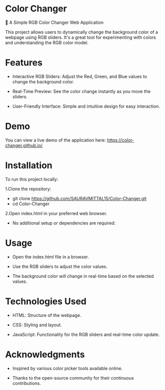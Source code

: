 # Color Changer

🎨 A Simple RGB Color Changer Web Application

This project allows users to dynamically change the background color of a webpage using RGB sliders. It's a great tool for experimenting with colors and understanding the RGB color model.

# Features

* Interactive RGB Sliders: Adjust the Red, Green, and Blue values to change the background color.

* Real-Time Preview: See the color change instantly as you move the sliders.

* User-Friendly Interface: Simple and intuitive design for easy interaction.

# Demo
You can view a live demo of the application here: https://color-changer.github.io/

# Installation

To run this project locally:

1.Clone the repository:

* git clone https://github.com/SAURAVMITTAL15/Color-Changer.git
* cd Color-Changer

2.Open index.html in your preferred web browser.

* No additional setup or dependencies are required.

# Usage

* Open the index.html file in a browser.

* Use the RGB sliders to adjust the color values.

* The background color will change in real-time based on the selected values.

# Technologies Used

* HTML: Structure of the webpage.

* CSS: Styling and layout.

* JavaScript: Functionality for the RGB sliders and real-time color update.

# Acknowledgments

* Inspired by various color picker tools available online.

* Thanks to the open-source community for their continuous contributions.
